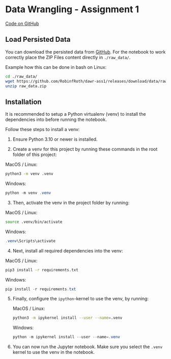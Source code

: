 # Data Wrangling - Assignment 1

[Code on GitHub](https://github.com/RobinfRoth/dawr-ass1)

## Load Persisted Data

You can download the persisted data from [GitHub](https://github.com/RobinfRoth/dawr-ass1/releases/download/data/raw_data.zip).
For the notebook to work correctly place the ZIP Files content directly in `./raw_data/`.

Example how this can be done in bash on Linux:

```bash
cd ./raw_data/
wget https://github.com/RobinfRoth/dawr-ass1/releases/download/data/raw_data.zip
unzip raw_data.zip
```

## Installation

It is recommended to setup a Python virtualenv (venv) to install the dependencies into before running the notebook.

Follow these steps to install a venv:

1. Ensure Python 3.10 or newer is installed.

2. Create a venv for this project by running these commands in the root folder of this project:

MacOS / Linux:
```bash
python3 -m venv .venv
```

Windows:
```powershell
python -m venv .venv
```

3. Then, activate the venv in the project folder by running:

MacOS / Linux:
```bash
source .venv/bin/activate
```

Windows:
```powershell
.venv\Scripts\activate
```

4. Next, install all required dependencies into the venv:

MacOS / Linux:
```bash
pip3 install -r requirements.txt
```

Windows:
```powershell
pip install -r requirements.txt
```

5. Finally, configure the `ipython`-kernel to use the venv, by running:

    MacOS / Linux:
    ```bash
    python3 -m ipykernel install --user --name=.venv
    ```

    Windows:
    ```powershell
    python -m ipykernel install --user --name=.venv
    ```

6. You can now run the Jupyter notebook. Make sure you select the `.venv` kernel to use the venv in the notebook.
